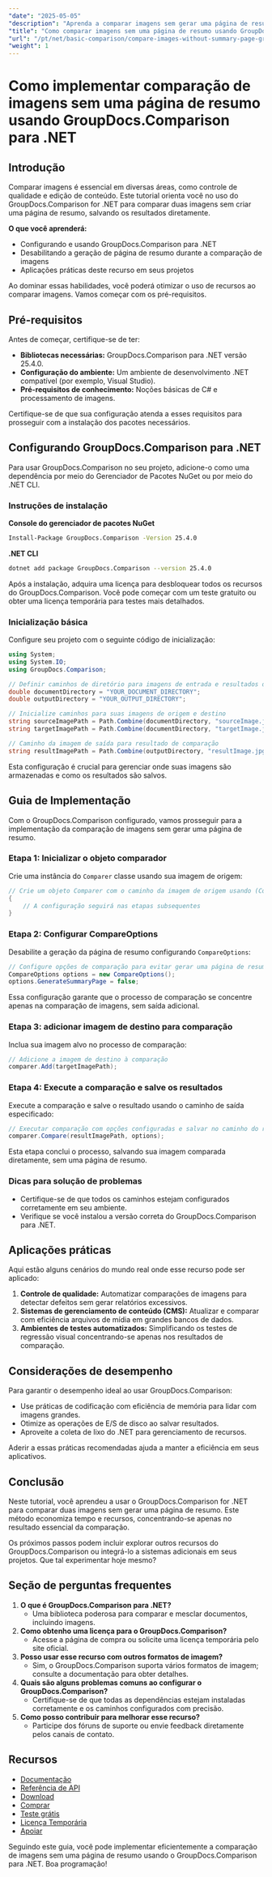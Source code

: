 ```yaml
---
"date": "2025-05-05"
"description": "Aprenda a comparar imagens sem gerar uma página de resumo usando o GroupDocs.Comparison para .NET. Simplifique seu fluxo de trabalho com eficiência."
"title": "Como comparar imagens sem uma página de resumo usando GroupDocs.Comparison para .NET"
"url": "/pt/net/basic-comparison/compare-images-without-summary-page-groupdocs-net/"
"weight": 1
---
```


# Como implementar comparação de imagens sem uma página de resumo usando GroupDocs.Comparison para .NET

## Introdução

Comparar imagens é essencial em diversas áreas, como controle de qualidade e edição de conteúdo. Este tutorial orienta você no uso do GroupDocs.Comparison for .NET para comparar duas imagens sem criar uma página de resumo, salvando os resultados diretamente.

**O que você aprenderá:**
- Configurando e usando GroupDocs.Comparison para .NET
- Desabilitando a geração de página de resumo durante a comparação de imagens
- Aplicações práticas deste recurso em seus projetos

Ao dominar essas habilidades, você poderá otimizar o uso de recursos ao comparar imagens. Vamos começar com os pré-requisitos.

## Pré-requisitos

Antes de começar, certifique-se de ter:
- **Bibliotecas necessárias:** GroupDocs.Comparison para .NET versão 25.4.0.
- **Configuração do ambiente:** Um ambiente de desenvolvimento .NET compatível (por exemplo, Visual Studio).
- **Pré-requisitos de conhecimento:** Noções básicas de C# e processamento de imagens.

Certifique-se de que sua configuração atenda a esses requisitos para prosseguir com a instalação dos pacotes necessários.

## Configurando GroupDocs.Comparison para .NET

Para usar GroupDocs.Comparison no seu projeto, adicione-o como uma dependência por meio do Gerenciador de Pacotes NuGet ou por meio do .NET CLI.

### Instruções de instalação

**Console do gerenciador de pacotes NuGet**
```bash
Install-Package GroupDocs.Comparison -Version 25.4.0
```

**.NET CLI**
```bash
dotnet add package GroupDocs.Comparison --version 25.4.0
```

Após a instalação, adquira uma licença para desbloquear todos os recursos do GroupDocs.Comparison. Você pode começar com um teste gratuito ou obter uma licença temporária para testes mais detalhados.

### Inicialização básica

Configure seu projeto com o seguinte código de inicialização:

```csharp
using System;
using System.IO;
using GroupDocs.Comparison;

// Definir caminhos de diretório para imagens de entrada e resultados de saída
double documentDirectory = "YOUR_DOCUMENT_DIRECTORY";
double outputDirectory = "YOUR_OUTPUT_DIRECTORY";

// Inicialize caminhos para suas imagens de origem e destino
string sourceImagePath = Path.Combine(documentDirectory, "sourceImage.jpg");
string targetImagePath = Path.Combine(documentDirectory, "targetImage.jpg");

// Caminho da imagem de saída para resultado de comparação
string resultImagePath = Path.Combine(outputDirectory, "resultImage.jpg");
```

Esta configuração é crucial para gerenciar onde suas imagens são armazenadas e como os resultados são salvos.

## Guia de Implementação

Com o GroupDocs.Comparison configurado, vamos prosseguir para a implementação da comparação de imagens sem gerar uma página de resumo.

### Etapa 1: Inicializar o objeto comparador

Crie uma instância do `Comparer` classe usando sua imagem de origem:

```csharp
// Crie um objeto Comparer com o caminho da imagem de origem usando (Comparer comparer = new Comparer(sourceImagePath))
{
    // A configuração seguirá nas etapas subsequentes
}
```

### Etapa 2: Configurar CompareOptions

Desabilite a geração da página de resumo configurando `CompareOptions`:

```csharp
// Configure opções de comparação para evitar gerar uma página de resumo
CompareOptions options = new CompareOptions();
options.GenerateSummaryPage = false;
```

Essa configuração garante que o processo de comparação se concentre apenas na comparação de imagens, sem saída adicional.

### Etapa 3: adicionar imagem de destino para comparação

Inclua sua imagem alvo no processo de comparação:

```csharp
// Adicione a imagem de destino à comparação
comparer.Add(targetImagePath);
```

### Etapa 4: Execute a comparação e salve os resultados

Execute a comparação e salve o resultado usando o caminho de saída especificado:

```csharp
// Executar comparação com opções configuradas e salvar no caminho do resultado
comparer.Compare(resultImagePath, options);
```

Esta etapa conclui o processo, salvando sua imagem comparada diretamente, sem uma página de resumo.

### Dicas para solução de problemas

- Certifique-se de que todos os caminhos estejam configurados corretamente em seu ambiente.
- Verifique se você instalou a versão correta do GroupDocs.Comparison para .NET.

## Aplicações práticas

Aqui estão alguns cenários do mundo real onde esse recurso pode ser aplicado:
1. **Controle de qualidade:** Automatizar comparações de imagens para detectar defeitos sem gerar relatórios excessivos.
2. **Sistemas de gerenciamento de conteúdo (CMS):** Atualizar e comparar com eficiência arquivos de mídia em grandes bancos de dados.
3. **Ambientes de testes automatizados:** Simplificando os testes de regressão visual concentrando-se apenas nos resultados de comparação.

## Considerações de desempenho

Para garantir o desempenho ideal ao usar GroupDocs.Comparison:
- Use práticas de codificação com eficiência de memória para lidar com imagens grandes.
- Otimize as operações de E/S de disco ao salvar resultados.
- Aproveite a coleta de lixo do .NET para gerenciamento de recursos.

Aderir a essas práticas recomendadas ajuda a manter a eficiência em seus aplicativos.

## Conclusão

Neste tutorial, você aprendeu a usar o GroupDocs.Comparison for .NET para comparar duas imagens sem gerar uma página de resumo. Este método economiza tempo e recursos, concentrando-se apenas no resultado essencial da comparação.

Os próximos passos podem incluir explorar outros recursos do GroupDocs.Comparison ou integrá-lo a sistemas adicionais em seus projetos. Que tal experimentar hoje mesmo?

## Seção de perguntas frequentes

1. **O que é GroupDocs.Comparison para .NET?**
   - Uma biblioteca poderosa para comparar e mesclar documentos, incluindo imagens.
2. **Como obtenho uma licença para o GroupDocs.Comparison?**
   - Acesse a página de compra ou solicite uma licença temporária pelo site oficial.
3. **Posso usar esse recurso com outros formatos de imagem?**
   - Sim, o GroupDocs.Comparison suporta vários formatos de imagem; consulte a documentação para obter detalhes.
4. **Quais são alguns problemas comuns ao configurar o GroupDocs.Comparison?**
   - Certifique-se de que todas as dependências estejam instaladas corretamente e os caminhos configurados com precisão.
5. **Como posso contribuir para melhorar esse recurso?**
   - Participe dos fóruns de suporte ou envie feedback diretamente pelos canais de contato.

## Recursos

- [Documentação](https://docs.groupdocs.com/comparison/net/)
- [Referência de API](https://reference.groupdocs.com/comparison/net/)
- [Download](https://releases.groupdocs.com/comparison/net/)
- [Comprar](https://purchase.groupdocs.com/buy)
- [Teste grátis](https://releases.groupdocs.com/comparison/net/)
- [Licença Temporária](https://purchase.groupdocs.com/temporary-license/)
- [Apoiar](https://forum.groupdocs.com/c/comparison/)

Seguindo este guia, você pode implementar eficientemente a comparação de imagens sem uma página de resumo usando o GroupDocs.Comparison para .NET. Boa programação!